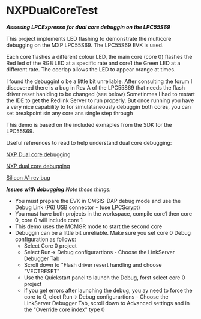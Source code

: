 # NXPDualCoreTest
***Assesing LPCExpresso for dual core debuggin on the LPC55S69***

This project implements LED flashing to demonstrate the multicore debugging on the MXP LPC55S69. The LPC55S69 EVK is used.

Each core flashes a different colour LED, the main core (core 0) flashes the Red led of the RGB LED at a specific rate and core1 the Green LED at a different rate. The ocerlap allows the LED to appear orange at times.

I found the debuggint o be a little bit unreliable. After consulting the forum I discovered there is a bug in Rev A of the LPC55S69 that needs the flash driver reset hanlding to be changed (see below)
Sometinmes I had to restart the IDE to get the Redlink Server to run properly. But once running you have a very nice capability to for simulataneously debuggin both cores, you can set breakpoint sin any core ans single step through

This demo is based on the included exmaples from the SDK for the LPC55S69. 

Useful references to read to help understand dual core debugging:

[NXP Dual core debugging](https://www.nxp.com/docs/en/application-note/AN12358.pdf)

[NXP dual core debugging](https://community.nxp.com/community/mcuxpresso/mcuxpresso-ide/blog/2019/02/26/lpc55xx-multicore-applications-with-mcuxpresso-ide)

[Silicon A1 rev bug](https://community.nxp.com/thread/515129)


***Issues with debugging***
_Note these things:_
* You must prepare the EVK in CMSIS-DAP debug mode and use the Debug Link (P6) USB connector - (use LPCScrypt)
* You must have both projects in the workspace, compile core1 then core 0, core 0 will include core 1
* This demo uses the MCMGR mode to start the second core
* Debuggin can be a little bit unreliable. Make sure you set core 0 Debug configuration as follows: 
  * Select Core 0 project
  * Select Run-> Debug configurartions - Choose the LinkServer Debugger Tab
  * Scroll down to "Flash driver resert handling and choose "VECTRESET"
  * Use the Quickstart panel to launch the Debug, forst select core 0 project
  * if you get errors after launching the debug, you ay need to force the core to 0, elect Run-> Debug configurartions - Choose the LinkServer Debugger Tab, scroll down to Advanced settings and in the  "Override core index" type 0



